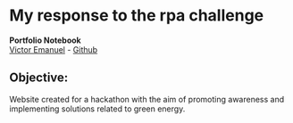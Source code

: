 # My response to the rpa challenge
 **Portfolio Notebook**<br>
[Victor Emanuel](https://www.linkedin.com/in/victor-emanuel-9585b922b/) - [Github](https://github.com/victoremanuel1)

## **Objective:**
Website created for a hackathon with the aim of promoting awareness and implementing solutions related to green energy.
